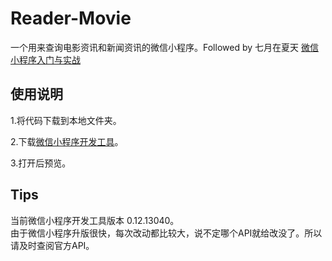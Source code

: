 # Reader-Movie

一个用来查询电影资讯和新闻资讯的微信小程序。Followed by 七月在夏天 [微信小程序入门与实战](http://coding.imooc.com/learn/list/75.html)
## 使用说明

1.将代码下载到本地文件夹。

2.下载[微信小程序开发工具](https://mp.weixin.qq.com/debug/wxadoc/dev/devtools/download.html?t=201715)。


3.打开后预览。


## Tips
当前微信小程序开发工具版本 0.12.13040。</br>
由于微信小程序升版很快，每次改动都比较大，说不定哪个API就给改没了。所以请及时查阅官方API。
